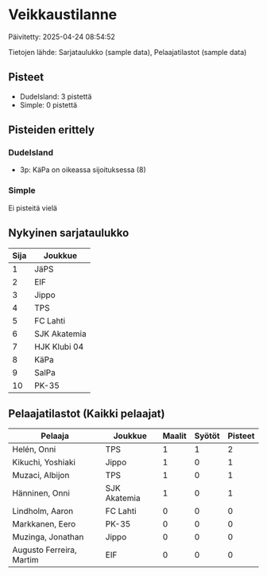 # Veikkaustilanne

Päivitetty: 2025-04-24 08:54:52

Tietojen lähde: Sarjataulukko (sample data), Pelaajatilastot (sample data)

## Pisteet

- DudeIsland: 3 pistettä
- Simple: 0 pistettä

## Pisteiden erittely

### DudeIsland

- 3p: KäPa on oikeassa sijoituksessa (8)

### Simple

Ei pisteitä vielä

## Nykyinen sarjataulukko

| Sija | Joukkue |
|------|--------|
| 1 | JäPS |
| 2 | EIF |
| 3 | Jippo |
| 4 | TPS |
| 5 | FC Lahti |
| 6 | SJK Akatemia |
| 7 | HJK Klubi 04 |
| 8 | KäPa |
| 9 | SalPa |
| 10 | PK-35 |

## Pelaajatilastot (Kaikki pelaajat)

| Pelaaja | Joukkue | Maalit | Syötöt | Pisteet |
|---------|---------|--------|--------|--------|
| Helén, Onni | TPS | 1 | 1 | 2 |
| Kikuchi, Yoshiaki | Jippo | 1 | 0 | 1 |
| Muzaci, Albijon | TPS | 1 | 0 | 1 |
| Hänninen, Onni | SJK Akatemia | 1 | 0 | 1 |
| Lindholm, Aaron | FC Lahti | 0 | 0 | 0 |
| Markkanen, Eero | PK-35 | 0 | 0 | 0 |
| Muzinga, Jonathan | Jippo | 0 | 0 | 0 |
| Augusto Ferreira, Martim | EIF | 0 | 0 | 0 |
